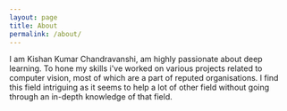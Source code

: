 ```yaml
---
layout: page
title: About
permalink: /about/
---
```


I am Kishan Kumar Chandravanshi, am highly passionate about deep learning. To hone my skills i've worked on various projects related to computer vision, most of which are a part of reputed organisations. I find this field intriguing as it seems to help a lot of other field without going through an in-depth knowledge of that field. 
